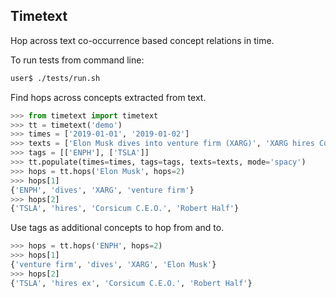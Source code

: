 Timetext
--------
Hop across text co-occurrence based concept relations in time.

To run tests from command line:
```bash
user$ ./tests/run.sh
```

Find hops across concepts extracted from text.

```python
>>> from timetext import timetext
>>> tt = timetext('demo')
>>> times = ['2019-01-01', '2019-01-02']
>>> texts = ['Elon Musk dives into venture firm (XARG)', 'XARG hires Corsicum C.E.O., Robert Half']
>>> tags = [['ENPH'], ['TSLA']]
>>> tt.populate(times=times, tags=tags, texts=texts, mode='spacy')
>>> hops = tt.hops('Elon Musk', hops=2)
>>> hops[1]
{'ENPH', 'dives', 'XARG', 'venture firm'}
>>> hops[2]
{'TSLA', 'hires', 'Corsicum C.E.O.', 'Robert Half'}
```

Use tags as additional concepts to hop from and to.
```python
>>> hops = tt.hops('ENPH', hops=2)
>>> hops[1]
{'venture firm', 'dives', 'XARG', 'Elon Musk'}
>>> hops[2]
{'TSLA', 'hires ex', 'Corsicum C.E.O.', 'Robert Half'}
```
